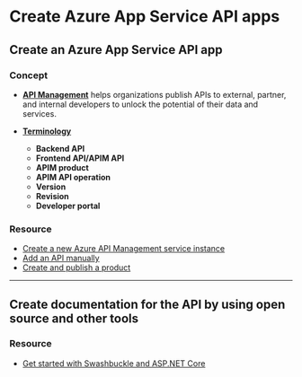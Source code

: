 # Create Azure App Service API apps

## Create an Azure App Service API app

### Concept

- [**API Management**](https://docs.microsoft.com/en-us/azure/api-management/api-management-key-concepts) helps organizations publish APIs to external, partner, and internal developers to unlock the potential of their data and services.

- [**Terminology**](https://docs.microsoft.com/en-us/azure/api-management/api-management-terminology)
    - **Backend API**
    - **Frontend API/APIM API**
    - **APIM product**
    - **APIM API operation**
    - **Version**
    - **Revision**
    - **Developer portal**

### Resource

- [Create a new Azure API Management service instance](https://docs.microsoft.com/en-us/azure/api-management/get-started-create-service-instance)
- [Add an API manually](https://docs.microsoft.com/en-us/azure/api-management/add-api-manually)
- [Create and publish a product](https://docs.microsoft.com/en-us/azure/api-management/api-management-howto-add-products)

----

## Create documentation for the API by using open source and other tools

### Resource

- [Get started with Swashbuckle and ASP.NET Core](https://docs.microsoft.com/en-us/aspnet/core/tutorials/getting-started-with-swashbuckle)
